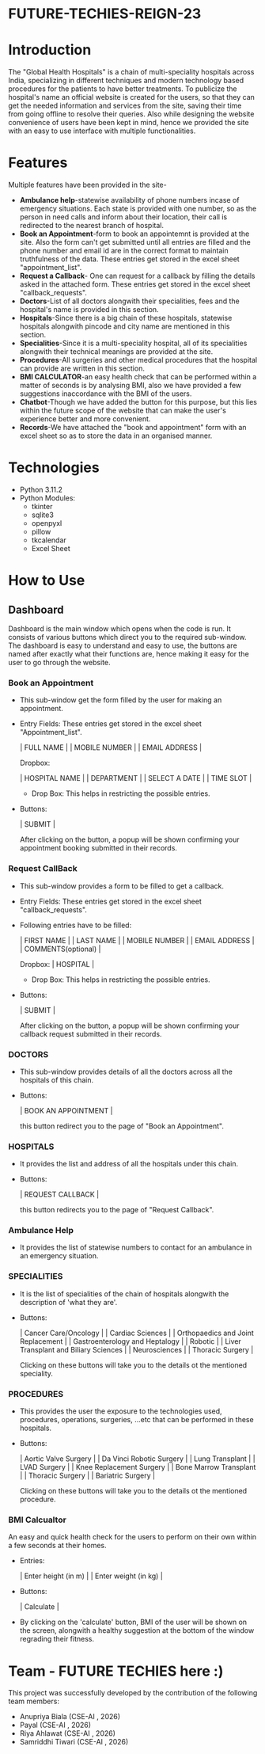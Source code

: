 # FUTURE-TECHIES-REIGN-23

# Introduction

The "Global Health Hospitals" is a chain of multi-speciality hospitals across India, specializing in different techniques and modern technology based procedures for the patients to have better treatments. To publicize the hospital's name an official website is created for the users, so that they can get the needed information and services from the site, saving their time from going offline to resolve their queries. Also while designing the website convenience of users have been kept in mind, hence we provided the site with an easy to use interface with multiple functionalities.

# Features
Multiple features have been provided in the site-
- **Ambulance help**-statewise availability of phone numbers incase of emergency situations. Each state is provided with one number, so as the person in need calls and inform about their location, their call is redirected to the nearest branch of hospital.
- **Book an Appointment**-form to book an appointemnt is provided at the site. Also the form can't get submitted until all entries are filled and the phone number and email id are in the correct format to maintain truthfulness of the data. These entries get stored in the excel sheet "appointment_list".
- **Request a Callback**- One can request for a callback by filling the details asked in the attached form. These entries get stored in the excel sheet "callback_requests".
- **Doctors**-List of all doctors alongwith their specialities, fees and the hospital's name is provided in this section.
- **Hospitals**-Since there is a big chain of these hospitals, statewise hospitals alongwith pincode and city name are mentioned in this section.
- **Specialities**-Since it is a multi-speciality hospital, all of its specialities alongwith their technical meanings are provided at the site.
- **Procedures**-All surgeries and other medical procedures that the hospital can provide are written in this section.
- **BMI CALCULATOR**-an easy health check that can be performed within a matter of seconds is by analysing BMI, also we have provided a few suggestions inaccordance with the BMI of the users.
- **Chatbot**-Though we have added the button for this purpose, but this lies within the future scope of the website that can make the user's experience better and more convenient.
- **Records**-We have attached the "book and appointment" form with an excel sheet so as to store the data in an organised manner.


# Technologies

- Python 3.11.2
- Python Modules:
    - tkinter
    - sqlite3
    - openpyxl
    - pillow
    - tkcalendar
    - Excel Sheet

# How to Use

## Dashboard

Dashboard is the main window which opens when the code is run. It consists of various buttons which direct you to the required sub-window. The dashboard is easy to understand and easy to use, the buttons are named after exactly what their functions are, hence making it easy for the user to go through the website.

### Book an Appointment

- This sub-window get the form filled by the user for making an appointment.
- Entry Fields: These entries get stored in the excel sheet "Appointment_list".
    
    | FULL NAME |
    | MOBILE NUMBER |
    | EMAIL ADDRESS |
    
  Dropbox:
  
    | HOSPITAL NAME |
    | DEPARTMENT |
    | SELECT A DATE | 
    | TIME SLOT |
    
    - Drop Box: This helps in restricting the possible entries.
 
- Buttons:
    
    | SUBMIT |
    
    After clicking on the button, a popup will be shown confirming your appointment booking submitted in their records.

    
### Request CallBack

- This sub-window provides a form to be filled to get a callback.
- Entry Fields: These entries get stored in the excel sheet "callback_requests".
- Following entries have to be filled:
    
    
    | FIRST NAME |
    | LAST NAME |
    | MOBILE NUMBER |
    | EMAIL ADDRESS |
    | COMMENTS(optional) |
    
    Dropbox:
    | HOSPITAL |
    
    - Drop Box: This helps in restricting the possible entries. 
   
   
- Buttons:
    
    
    | SUBMIT |
    
    After clicking on the button, a popup will be shown confirming your callback request submitted in their records.


### DOCTORS

- This sub-window provides details of all the doctors across all the hospitals of this chain.

- Buttons:
    
    
    | BOOK AN APPOINTMENT |
    
    this button redirect you to the page of "Book an Appointment".
    

### HOSPITALS

- It provides the list and address of all the hospitals under this chain.
    

- Buttons:
    
   | REQUEST CALLBACK |
   
   this button redirects you to the page of "Request Callback".
   

### Ambulance Help

- It provides the list of statewise numbers to contact for an ambulance in an emergency situation.


### SPECIALITIES

- It is the list of specialities of the chain of hospitals alongwith the description of 'what they are'.

- Buttons:
 
    | Cancer Care/Oncology |
    | Cardiac Sciences |
    | Orthopaedics and Joint Replacement |
    | Gastroenterology and Heptalogy |
    | Robotic |
    | Liver Transplant and Biliary Sciences |
    | Neurosciences |
    | Thoracic Surgery |
    
    Clicking on these buttons will take you to the details ot the mentioned speciality.
    
### PROCEDURES

- This provides the user the exposure to the technologies used, procedures, operations, surgeries, ...etc that can be performed in these hospitals.

- Buttons:

     | Aortic Valve Surgery |
     | Da Vinci Robotic Surgery |
     | Lung Transplant |
     | LVAD Surgery |
     | Knee Replacement Surgery |
     | Bone Marrow Transplant |
     | Thoracic Surgery |
     | Bariatric Surgery |
     
     Clicking on these buttons will take you to the details ot the mentioned procedure.
     
### BMI Calcualtor

An easy and quick health check for the users to perform on their own within a few seconds at their homes.

- Entries:

     | Enter height (in m) |
     | Enter weight (in kg) |
     
 - Buttons:
 
     | Calculate |
     
 - By clicking on the 'calculate' button, BMI of the user will be shown on the screen, alongwith a healthy suggestion at the bottom of the window regrading their fitness.
 
# Team - FUTURE TECHIES here :)

This project was successfully developed by the contribution of the following team members:

- Anupriya Biala (CSE-AI , 2026)
- Payal (CSE-AI , 2026)
- Riya Ahlawat (CSE-AI , 2026)
- Samriddhi Tiwari (CSE-AI , 2026)
